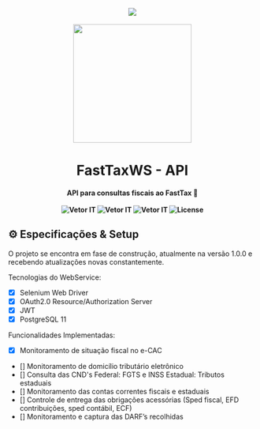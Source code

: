 
<p align="center">
<img src="http://vetorit.com.br/images/logo-vetor-b-01.png" align="center"/>
<br/>
<br/>
<img src="https://www.zema.com/file/general/logo-zema-azul.png" width="240" align="center"/>
</p>

<h1 align="center">
  FastTaxWS - API
</h1> 


<h4 align="center">
	API para consultas fiscais ao FastTax 🚀
	<br />
	<br />
	<img src="https://img.shields.io/badge/Current Version-1.0.0.Latest-%238257E6.svg" alt="Vetor IT" />
	<img src="https://img.shields.io/badge/Stable-%238257E6.svg" alt="Vetor IT" />
	<img src="https://img.shields.io/badge/Company-Vetor IT-%238257E6.svg" alt="Vetor IT" />
	<img alt="License" src="https://img.shields.io/badge/License-MIT-%238257E6">
</h4>

## ⚙️ Especificações & Setup
O projeto se encontra em fase de construção, atualmente na versão 1.0.0 e recebendo atualizações novas constantemente.

Tecnologias do WebService:

- [X] Selenium Web Driver
- [X] OAuth2.0 Resource/Authorization Server
- [X] JWT
- [X] PostgreSQL 11

Funcionalidades Implementadas:

- [X] Monitoramento de situação fiscal no e-CAC
- [] Monitoramento de domicílio tributário eletrônico
- [] Consulta das CND's
Federal: FGTS e INSS
Estadual: Tributos estaduais
- [] Monitoramento das contas correntes fiscais e estaduais
- [] Controle de entrega das obrigações acessórias (Sped fiscal, EFD contribuições, sped contábil, ECF)
- [] Monitoramento e captura das DARF’s recolhidas
